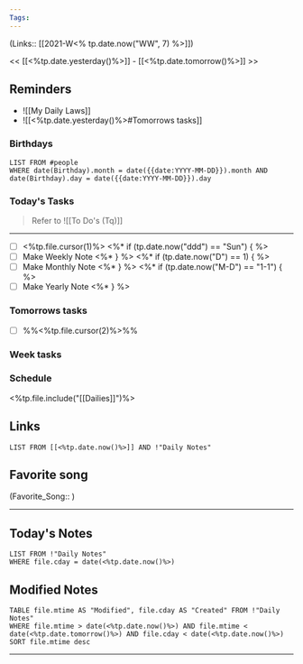 ```yaml
---
Tags:
---
```

(Links:: [[2021-W<% tp.date.now("WW", 7) %>]])

<< [[<%tp.date.yesterday()%>]] - [[<%tp.date.tomorrow()%>]] >>
## Reminders
- ![[My Daily Laws]]
- ![[<%tp.date.yesterday()%>#Tomorrows tasks]]
### Birthdays
```dataview
LIST FROM #people 
WHERE date(Birthday).month = date({{date:YYYY-MM-DD}}).month AND date(Birthday).day = date({{date:YYYY-MM-DD}}).day

```
### Today's Tasks
> Refer to ![[To Do's (Tq)]]
---
- [ ] <%tp.file.cursor(1)%>
<%* if (tp.date.now("ddd") == "Sun") { %>
- [ ] Make Weekly Note 
<%* } %>
<%* if (tp.date.now("D") == 1) { %>
- [ ] Make Monthly Note
<%* } %>
<%* if (tp.date.now("M-D") == "1-1") { %>
- [ ] Make Yearly Note
<%* } %>
### Tomorrows tasks
- [ ] %%<%tp.file.cursor(2)%>%%
### Week tasks
### Schedule
<%tp.file.include("[[Dailies]]")%>
## Links
```dataview
LIST FROM [[<%tp.date.now()%>]] AND !"Daily Notes"
```
## Favorite song
(Favorite_Song:: )
___
## Today's Notes
```dataview
LIST FROM !"Daily Notes"
WHERE file.cday = date(<%tp.date.now()%>)
```
## Modified Notes
```dataview
TABLE file.mtime AS "Modified", file.cday AS "Created" FROM !"Daily Notes" 
WHERE file.mtime > date(<%tp.date.now()%>) AND file.mtime < date(<%tp.date.tomorrow()%>) AND file.cday < date(<%tp.date.now()%>)
SORT file.mtime desc
```
___

